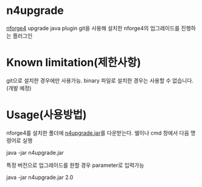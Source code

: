 n4upgrade
==========
[nforge4](https://github.com/nforge/nforge4) upgrade java plugin
git을 사용해 설치한 nforge4의 업그레이드를 진행하는 플러그인

Known limitation(제한사항)
==========================
git으로 설치한 경우에만 사용가능. 
binary 파일로 설치한 경우는 사용할 수 없습니다.(개발 예정)

Usage(사용방법)
===============
nforge4를 설치한 폴더에 [n4upgrade.jar](https://github.com/nforge/n4upgrade/blob/master/n4upgrade.jar)를 다운받는다.
쉘이나 cmd 창에서 다음 명령어로 실행

  java -jar n4upgrade.jar

특정 버전으로 업그레이드를 원할 경우 parameter로 입력가능

  java -jar n4upgrade.jar 2.0





